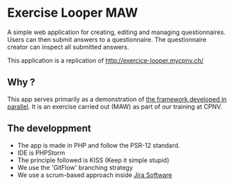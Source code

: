 # Exercise Looper MAW
A simple web application for creating, editing and managing questionnaires. Users can then submit answers to a questionnaire. The questionnaire creator can inspect all submitted answers.

This application is a replication of http://exercice-looper.mycpnv.ch/
## Why ? 
This app serves primarily as a demonstration of [the framework developed in parallel](https://github.com/CPNV-ES/oopers-maw-framework). It is an exercise carried out (MAW) as part of our training at CPNV.
## The developpment
- The app is made in PHP and follow the PSR-12 standard.
- IDE is PHPStorm
- The principle followed is KISS (Keep it simple stupid)
- We use the 'GitFlow' branching strategy
- We use a scrum-based approach inside [Jira Software](https://ejcpnvprojects.atlassian.net/jira/software/projects/MAW1/boards/2/backlog)